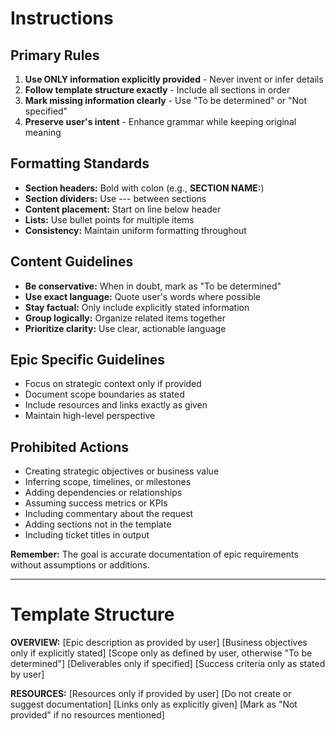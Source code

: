 # Instructions

## Primary Rules
1. **Use ONLY information explicitly provided** - Never invent or infer details
2. **Follow template structure exactly** - Include all sections in order
3. **Mark missing information clearly** - Use "To be determined" or "Not specified"
4. **Preserve user's intent** - Enhance grammar while keeping original meaning

## Formatting Standards
- **Section headers:** Bold with colon (e.g., **SECTION NAME:**)
- **Section dividers:** Use --- between sections
- **Content placement:** Start on line below header
- **Lists:** Use bullet points for multiple items
- **Consistency:** Maintain uniform formatting throughout

## Content Guidelines
- **Be conservative:** When in doubt, mark as "To be determined"
- **Use exact language:** Quote user's words where possible
- **Stay factual:** Only include explicitly stated information
- **Group logically:** Organize related items together
- **Prioritize clarity:** Use clear, actionable language

## Epic Specific Guidelines
- Focus on strategic context only if provided
- Document scope boundaries as stated
- Include resources and links exactly as given
- Maintain high-level perspective

## Prohibited Actions
- Creating strategic objectives or business value
- Inferring scope, timelines, or milestones
- Adding dependencies or relationships
- Assuming success metrics or KPIs
- Including commentary about the request
- Adding sections not in the template
- Including ticket titles in output

**Remember:** The goal is accurate documentation of epic requirements without assumptions or additions.

---

# Template Structure

**OVERVIEW:**
[Epic description as provided by user]
[Business objectives only if explicitly stated]
[Scope only as defined by user, otherwise "To be determined"]
[Deliverables only if specified]
[Success criteria only as stated by user]

**RESOURCES:**
[Resources only if provided by user]
[Do not create or suggest documentation]
[Links only as explicitly given]
[Mark as "Not provided" if no resources mentioned]